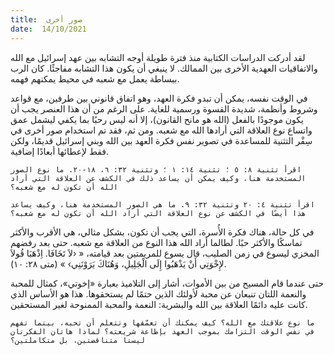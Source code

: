 ```yaml
---
title:  صور أخرى
date:  14/10/2021
---
```


لقد أدركت الدراسات الكتابية منذ فترة طويلة أوجه التشابه بين عهد إسرائيل مع الله والاتفاقيات العهدية الأخرى بين الممالك. لا ينبغي أن يكون هذا التشابه مفاجئًا. كان الرب ببساطة يعمل مع شعبه في محيط يمكنهم فهمه.

في الوقت نفسه، يمكن أن تبدو فكرة العهد، وهو اتفاق قانوني بين طرفين، مع قواعد وشروط وأنظمة، شديدة القسوة ورسمية للغاية. على الرغم من أن هذا العنصر يجب أن يكون موجودًا بالفعل (الله هو مانح القانون)، إلا أنه ليس رحبًا بما يكفي ليشمل عمق واتساع نوع العلاقة التي أرادها الله مع شعبه. ومن ثم، فقد تم استخدام صور أخرى في سِفْر التثنية للمساعدة في تصوير نفس فكرة العهد بين الله وبني إسرائيل قديمًا، ولكن فقط لإعطائها أبعادًا إضافية.

`اقرأ تثنية ٨: ٥ ؛ تثنية ١٤: ١ ؛ وتثنية ٣٢: ٦، ١٨-٢٠. ما نوع الصور المستخدمة هنا، وكيف يمكن أن يساعد ذلك في الكشف عن العلاقة التي أراد الله أن تكون له مع شعبه؟`

`اقرأ تثنية ٤: ٢٠ وتثنية ٣٢: ٩. ما هي الصور المستخدمة هنا، وكيف يساعد هذا أيضًا في الكشف عن نوع العلاقة التي أراد الله أن تكون له مع شعبه؟`

في كل حالة، هناك فكرة الأُسرة، التي يجب أن تكون، بشكل مثالي، هي الأقرب والأكثر تماسكًا والأكثر حبًا. لطالما أراد الله هذا النوع من العلاقة مع شعبه. حتى بعد رفضهم المخزي ليسوع في زمن الصليب، قال يسوع للمريمتين بعد قيامته، « ‹لاَ تَخَافَا. اِذْهَبَا قُولاَ لإِخْوَتِي أَنْ يَذْهَبُوا إِلَى الْجَلِيلِ، وَهُنَاكَ يَرَوْنَنِي› » (متى ٢٨: ١٠).

حتى عندما قام المسيح من بين الأموات، أشار إلى التلاميذ بعبارة «إخوتي»، كمثال للمحبة والنعمة اللتان تنبعان عن محبة لأولئك الذين حتمًا لم يستحقوها. هذا هو الأساس الذي كانت عليه دائمًا العلاقة بين الله والبشرية: النعمة والمحبة الممنوحة لغير المستحقين.

`ما نوع علاقتك مع الله؟ كيف يمكنك أن تعمّقها وتتعلم أن تحبه، بينما تفهم في نفس الوقت التزامك بموجب العهد بإطاعة شريعته؟ لماذا هاتان الفكرتان ليستا متناقضتين، بل متكاملتين؟`